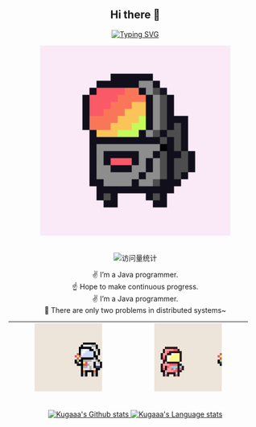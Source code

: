 <div align="center">

## Hi there 👋
  
  <!-- dynamic typing effect 动态打字效果 -->
  <div align="center">
    <a href="https://git.io/typing-svg"><img src="https://readme-typing-svg.demolab.com?font=Reddit+Sans&size=24&duration=3000&pause=500&color=FF7660&center=true&vCenter=true&random=false&width=435&lines=Welcome+to+the+barren+land;Oh%2C+I+mean+my+brain" alt="Typing SVG" />
    </a>
  </div>

  <!-- knock code pictures 敲代码的图片 -->
  <img src="https://github.com/Kugaaa/my-pic/blob/main/air-rainbown2.gif" style="width:75%"/><br>

  <!-- profile logo 个人资料徽标 -->
  </br>
  <div align="center">
<!--     <a href="https://juejin.cn/user/3257207932075799"><img src="https://img.shields.io/badge/Website-博客-blue" /></a>&emsp;
    <a href="https://space.bilibili.com/23473180/"><img src="https://img.shields.io/badge/Bilibili-B站-ff69b4" /></a>&emsp;
    <a href="https://blog.csdn.net/qq_35578171/"><img src="https://img.shields.io/badge/CSDN-论坛-c32136" /></a>&emsp;
    <a href="https://www.zhihu.com/people/zhjunqiu"><img src="https://img.shields.io/badge/Zhihu-知乎-blue" /></a>&emsp; -->
    <!-- visitor statistics logo 访问量统计徽标 -->
    <img src="https://komarev.com/ghpvc/?username=Kugaaa&label=Profile%20Views&color=orange&style=flat" alt="访问量统计" />
  </div>
<p><b></b></p>

✌️ I’m a Java programmer. <br>
☝️ Hope to make continuous progress. <br>
✌️ I’m a Java programmer. <br>
🤪 There are only two problems in distributed systems~ <br>

<img src="https://github.com/Kugaaa/my-pic/blob/main/a-h-1.gif" style="width: 60%; height: auto;"/> | <img src="https://github.com/Kugaaa/my-pic/blob/main/a-h-2.gif" style="width: 60%; height: auto;"/>
---|---
<br>

  <div>
    <a href="https://github.com/anuraghazra/github-readme-stats">
      <img height=180 src="https://github-readme-stats.vercel.app/api?username=Kugaaa&rank_icon=github&theme=ambient_gradient&card_width=240" alt="Kugaaa's Github stats" />
    </a>
    <a href="https://github.com/anuraghazra/github-readme-stats">
      <img height=180 src="https://github-readme-stats.vercel.app/api/top-langs/?username=Kugaaa&hide_progress=true&card_width=240" alt="Kugaaa's Language stats" />
    </a>
  </div>
</div>



